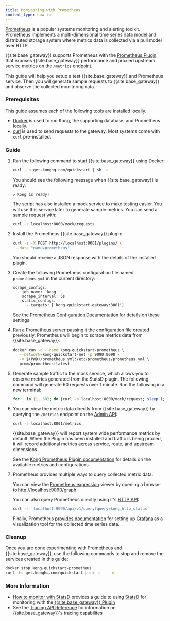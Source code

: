 ```yaml
---
title: Monitoring with Prometheus
content_type: how-to
---
```


[Prometheus](https://prometheus.io/) is a popular systems monitoring and alerting toolkit. Prometheus 
implements a multi-dimensional time series data model and distributed storage
system where metrics data is collected via a pull model over HTTP. 

{{site.base_gateway}} supports Prometheus with the [Prometheus Plugin](/hub/kong-inc/prometheus/) that exposes
{{site.base_gateway}} performance and proxied upstream service metrics on the `/metrics` endpoint.

This guide will help you setup a test {{site.base_gateway}} and
Prometheus service. Then you will generate sample requests to {{site.base_gateway}} and
observe the collected monitoring data.

### Prerequisites
This guide assumes each of the following tools are installed locally. 
* [Docker](https://docs.docker.com/get-docker/) is used to run Kong, the supporting database, 
and Prometheus locally. 
* [curl](https://curl.se/) is used to send requests to the gateway. Most systems come with `curl` pre-installed.

### Guide

1. Run the following command to start {{site.base_gateway}} using Docker:

   ```sh
   curl -Ls get.konghq.com/quickstart | sh -s
   ```

   You should see the following message when {{site.base_gateway}} is ready:

   ```text
   ✔ Kong is ready!
   ```

   The script has also installed a mock service to make testing easier. You will use this 
   service later to generate sample metrics. You can send a sample request with:

   ```sh
   curl -s localhost:8000/mock/requests
   ```

1. Install the Prometheus {{site.base_gateway}} plugin:

   ```sh
   curl -s -X POST http://localhost:8001/plugins/ \
    --data "name=prometheus" 
   ```

   You should receive a JSON response with the details of the installed plugin.

1. Create the following Prometheus configuration file named `prometheus.yml`
in the current directory:

   ```text
   scrape_configs:
     - job_name: 'kong'
       scrape_interval: 5s
       static_configs:
         - targets: ['kong-quickstart-gateway:8001']
   ```

   See the Prometheus [Configuration Documentation](https://prometheus.io/docs/prometheus/latest/configuration/configuration/)
   for details on these settings.

1. Run a Prometheus server passing it the configuration file created previously. Prometheus 
will begin to scrape metrics data from {{site.base_gateway}}.

   ```sh
   docker run -d --name kong-quickstart-prometheus \
      --network=kong-quickstart-net -p 9090:9090 \
      -v $(PWD)/prometheus.yml:/etc/prometheus/prometheus.yml \
      prom/prometheus:latest
   ```

1. Generate sample traffic to the mock service, which allows you to observe 
   metrics generated from the StatsD plugin. The following command will generate 60 
   requests over 1 minute. Run the following in a new terminal:

   ```bash
   for _ in {1..60}; do {curl -s localhost:8000/mock/request; sleep 1; } done
   ```

1. You can view the metric data directly from {{site.base_gateway}} by querying the
   `/metrics` endpoint on the [Admin API](/gateway/{{page.gateway_version}}/admin-api/):

   ```sh
   curl -s localhost:8001/metrics
   ```

   {{site.base_gateway}} will report system wide performance metrics by default. 
   When the Plugin has been installed and traffic is being proxied, it will record 
   additional metrics across service, route, and upstream dimensions.

   See the [Kong Prometheus Plugin documentation](https://prometheus.io/docs/prometheus/latest/configuration/configuration://docs.konghq.com/hub/kong-inc/prometheus/)
   for details on the available metrics and configurations.

1. Prometheus provides multiple ways to query collected metric data. 
   
   You can view the [Prometheus expression](https://prometheus.io/docs/prometheus/latest/querying/basics/) viewer 
   by opening a browser to [http://localhost:9090/graph](http://localhost:9090/graph).

   You can also query Prometheus directly using it's
   [HTTP API](https://prometheus.io/docs/prometheus/latest/querying/api/):

   ```sh
   curl -s 'localhost:9090/api/v1/query?query=kong_http_status'
   ```

   Finally, Prometheus [provides documentation](https://prometheus.io/docs/visualization/grafana/) 
   for setting up [Grafana](https://grafana.com/) as a visualization tool for the collected time series data.

### Cleanup

Once you are done experimenting with Prometheus and {{site.base_gateway}}, use the following
commands to stop and remove the services created in this guide:

```sh
docker stop kong-quickstart-prometheus
curl -Ls get.konghq.com/quickstart | sh -s -- -d
```

### More Information
* [How to monitor with StatsD](/gateway/{{page.gateway_version}}/kong-production/monitoring/statsd/) 
provides a guide to using [StatsD](https://github.com/statsd/statsd) for monitoring with the 
[{{site.base_gateway}} Plugin](/hub/kong-inc/statsd/)
* See the [Tracing API Reference](/gateway/{{page.kong_version}}/kong-production/tracing/api/) for information
on {{site.base_gateway}}'s tracing capabilites

